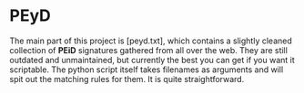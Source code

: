 # PEyD

The main part of this project is [peyd.txt], which contains a slightly cleaned collection 
of **PEiD** signatures gathered from all over the web. They are still outdated and 
unmaintained, but currently the best you can get if you want it scriptable. The python 
script itself takes filenames as arguments and will spit out the matching rules for them.
It is quite straightforward.